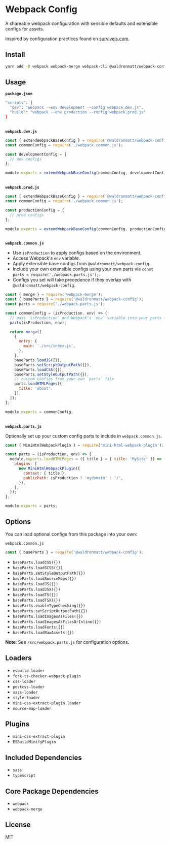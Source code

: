 # Webpack Config

A shareable webpack configuration with sensible defaults and extensible configs for assets.

Inspired by configuration practices found on [survivejs.com](https://survivejs.com/webpack/developing/composing-configuration/).

## Install

```bash
yarn add -D webpack webpack-merge webpack-cli @waldronmatt/webpack-config
```

## Usage

**`package.json`**

```bash
"scripts": {
  "dev": "webpack --env development --config webpack.dev.js",
  "build": "webpack --env production --config webpack.prod.js"
}
```

\
**`webpack.dev.js`**

```js
const { extendWebpackBaseConfig } = require('@waldronmatt/webpack-config');
const commonConfig = require('./webpack.common.js');

const developmentConfig = {
  // dev configs
};

module.exports = extendWebpackBaseConfig(commonConfig, developmentConfig);
```

\
**`webpack.prod.js`**

```js
const { extendWebpackBaseConfig } = require('@waldronmatt/webpack-config');
const commonConfig = require('./webpack.common.js');

const productionConfig = {
  // prod configs
};

module.exports = extendWebpackBaseConfig(commonConfig, productionConfig);
```

\
**`webpack.common.js`**

- Use `isProduction` to apply configs based on the environment.
- Access Webpack's `env` variable.
- Apply extensible base configs from `@waldronmatt/webpack-config`.
- Include your own extensible configs using your own parts via `const parts = require('./webpack.parts.js');`.
- Configs you set will take precedence if they overlap with `@waldronmatt/webpack-config`.

```js
const { merge } = require('webpack-merge');
const { baseParts } = require('@waldronmatt/webpack-config');
const parts = require('./webpack.parts.js');

const commonConfig = (isProduction, env) => {
  // pass `isProduction` and Webpack's `env` variable into your parts file
  parts(isProduction, env);

  return merge([
    {
      entry: {
        main: './src/index.js',
      },
    },
    baseParts.loadJS({}),
    baseParts.setScriptOutputPath({}),
    baseParts.loadCSS({}),
    baseParts.setStyleOutputPath({}),
    // custom configs from your own `parts` file
    parts.loadHTMLPages({
      title: 'about',
    }),
  ]);
};

module.exports = commonConfig;
```

\
**`webpack.parts.js`**

Optionally set up your custom config parts to include in `webpack.common.js`.

```js
const { MiniHtmlWebpackPlugin } = require('mini-html-webpack-plugin');

const parts = (isProduction, env) => {
  module.exports.loadHTMLPages = ({ title } = { title: 'MySite' }) => ({
    plugins: [
      new MiniHtmlWebpackPlugin({
        context: { title },
        publicPath: isProduction ? 'mydomain' : '/',
      }),
    ],
  });
};

module.exports = parts;
```

## Options

You can load optional configs from this package into your own:

`webpack.common.js`

```js
const { baseParts } = require('@waldronmatt/webpack-config');
```

- `baseParts.loadCSS({})`
- `baseParts.loadSCSS({})`
- `baseParts.setStyleOutputPath({})`
- `baseParts.loadSourceMaps({})`
- `baseParts.loadJS({})`
- `baseParts.loadJSX({})`
- `baseParts.loadTS({})`
- `baseParts.loadTSX({})`
- `baseParts.enableTypeChecking({})`
- `baseParts.setScriptOutputPath({})`
- `baseParts.loadImagesAsFiles({})`
- `baseParts.loadImagesAsFilesOrInline({})`
- `baseParts.loadFonts({})`
- `baseParts.loadRawAssets({})`

**Note**: See `/src/webpack.parts.js` for configuration options.

## Loaders

- `esbuild-loader`
- `fork-ts-checker-webpack-plugin`
- `css-loader`
- `postcss-loader`
- `sass-loader`
- `style-loader`
- `mini-css-extract-plugin.loader`
- `source-map-loader`

## Plugins

- `mini-css-extract-plugin`
- `ESBuildMinifyPlugin`

## Included Dependencies

- `sass`
- `typescript`

## Core Package Dependencies

- `webpack`
- `webpack-merge`

## License

MIT
